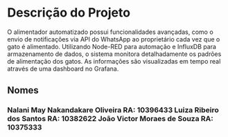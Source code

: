 <h1>Descrição do Projeto</h1>
O alimentador automatizado possui funcionalidades avançadas, como o envio de notificações via API do WhatsApp ao proprietário cada vez que o gato é alimentado. Utilizando Node-RED para automação e InfluxDB para armazenamento de dados, o sistema monitora detalhadamente os padrões de alimentação dos gatos. As informações são visualizadas em tempo real através de uma dashboard no Grafana. 
<h2>Nomes</h2>
<h3>Nalani May Nakandakare Oliveira RA: 10396433
Luiza Ribeiro dos Santos RA: 10382622
João Victor Moraes de Souza RA: 10375333 
</h3>

